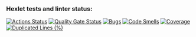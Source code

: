 ### Hexlet tests and linter status:
[![Actions Status](https://github.com/nastya-ermolaeva/java-project-72/actions/workflows/hexlet-check.yml/badge.svg)](https://github.com/nastya-ermolaeva/java-project-72/actions)
[![Quality Gate Status](https://sonarcloud.io/api/project_badges/measure?project=nastya-ermolaeva_java-project-72&metric=alert_status)](https://sonarcloud.io/summary/new_code?id=nastya-ermolaeva_java-project-72)
[![Bugs](https://sonarcloud.io/api/project_badges/measure?project=nastya-ermolaeva_java-project-72&metric=bugs)](https://sonarcloud.io/summary/new_code?id=nastya-ermolaeva_java-project-72)
[![Code Smells](https://sonarcloud.io/api/project_badges/measure?project=nastya-ermolaeva_java-project-72&metric=code_smells)](https://sonarcloud.io/summary/new_code?id=nastya-ermolaeva_java-project-72)
[![Coverage](https://sonarcloud.io/api/project_badges/measure?project=nastya-ermolaeva_java-project-72&metric=coverage)](https://sonarcloud.io/summary/new_code?id=nastya-ermolaeva_java-project-72)
[![Duplicated Lines (%)](https://sonarcloud.io/api/project_badges/measure?project=nastya-ermolaeva_java-project-72&metric=duplicated_lines_density)](https://sonarcloud.io/summary/new_code?id=nastya-ermolaeva_java-project-72)
